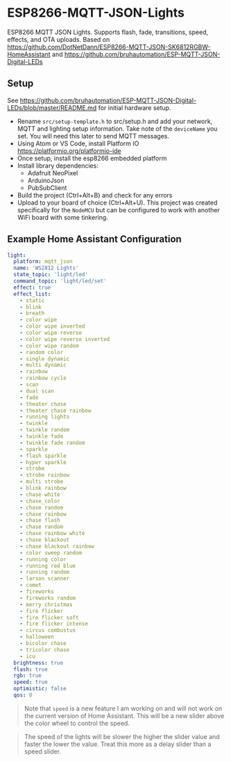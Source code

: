 # ESP8266-MQTT-JSON-Lights
ESP8266 MQTT JSON Lights. Supports flash, fade, transitions, speed, effects, and OTA uploads. Based on https://github.com/DotNetDann/ESP8266-MQTT-JSON-SK6812RGBW-HomeAssistant and https://github.com/bruhautomation/ESP-MQTT-JSON-Digital-LEDs

## Setup
See https://github.com/bruhautomation/ESP-MQTT-JSON-Digital-LEDs/blob/master/README.md for initial hardware setup.

- Rename `src/setup-template.h` to src/setup.h and add your network, MQTT and lighting setup information. Take note of the `deviceName` you set. You will need this later to send MQTT messages.
- Using Atom or VS Code, install Platform IO https://platformio.org/platformio-ide
- Once setup, install the esp8266 embedded platform
- Install library dependencies:
  - Adafruit NeoPixel
  - ArduinoJson
  - PubSubClient
- Build the project (Ctrl+Alt+B) and check for any errors
- Upload to your board of choice (Ctrl+Alt+U). This project was created specifically for the `NodeMCU` but can be configured to work with another WiFi board with some tinkering.

## Example Home Assistant Configuration
```yaml
light:
  platform: mqtt_json
  name: 'WS2812 Lights'
  state_topic: 'light/led'
  command_topic: 'light/led/set'
  effect: true
  effect_list:
    - static
    - blink
    - breath
    - color wipe
    - color wipe inverted
    - color wipe reverse
    - color wipe reverse inverted
    - color wipe random
    - random color
    - single dynamic
    - multi dynamic
    - rainbow
    - rainbow cycle
    - scan
    - dual scan
    - fade
    - theater chase
    - theater chase rainbow
    - running lights
    - twinkle
    - twinkle random
    - twinkle fade
    - twinkle fade random
    - sparkle
    - flash sparkle
    - hyper sparkle
    - strobe
    - strobe rainbow
    - multi strobe
    - blink rainbow
    - chase white
    - chase_color
    - chase random
    - chase rainbow
    - chase flash
    - chase random
    - chase rainbow white
    - chase blackout
    - chase blackout rainbow
    - color sweep random
    - running color
    - running red blue
    - running random
    - larson scanner
    - comet
    - fireworks
    - fireworks random
    - merry christmas
    - fire flicker
    - fire flicker soft
    - fire flicker intense
    - circus combustus
    - halloween
    - bicolor chase
    - tricolor chase
    - icu
  brightness: true
  flash: true
  rgb: true
  speed: true
  optimistic: false
  qos: 0
```

> Note that `speed` is a new feature I am working on and will not work on the current version of Home Assistant. This will be a new slider above the color wheel to control the speed.

> The speed of the lights will be slower the higher the slider value and faster the lower the value. Treat this more as a delay slider than a speed slider.
